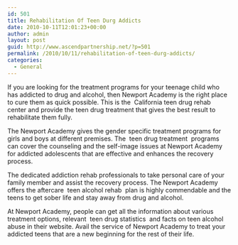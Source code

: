 ```yaml
---
id: 501
title: Rehabilitation Of Teen Durg Addicts
date: 2010-10-11T12:01:23+00:00
author: admin
layout: post
guid: http://www.ascendpartnership.net/?p=501
permalink: /2010/10/11/rehabilitation-of-teen-durg-addicts/
categories:
  - General
---
```

If you are looking for the treatment programs for your teenage child who has addicted to drug and alcohol, then Newport Academy is the right place to cure them as quick possible. This is the &nbsp;California teen drug rehab&nbsp; center and provide the teen drug treatment that gives the best result to rehabilitate them fully.

The Newport Academy gives the gender specific treatment programs for girls and boys at different premises. The &nbsp;teen drug treatment&nbsp; programs can cover the counseling and the self-image issues at Newport Academy for addicted adolescents that are effective and enhances the recovery process.

The dedicated addiction rehab professionals to take personal care of your family member and assist the recovery process. The Newport Academy offers the aftercare &nbsp;teen alcohol rehab&nbsp; plan is highly commendable and the teens to get sober life and stay away from drug and alcohol.

At Newport Academy, people can get all the information about various treatment options, relevant &nbsp;teen drug statistics&nbsp; and facts on teen alcohol abuse in their website. Avail the service of Newport Academy to treat your addicted teens that are a new beginning for the rest of their life.